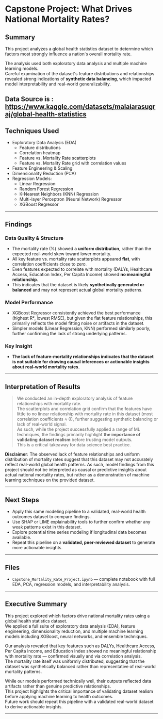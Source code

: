 
# Capstone Project: What Drives National Mortality Rates?

## Summary

This project analyzes a global health statistics dataset to determine which factors most strongly influence a nation's overall mortality rate.

The analysis used both exploratory data analysis and multiple machine learning models.  
Careful examination of the dataset's feature distributions and relationships revealed strong indications of **synthetic data balancing**, which impacted model interpretability and real-world generalizability.

Data Source is : https://www.kaggle.com/datasets/malaiarasugraj/global-health-statistics
---

## Techniques Used

- Exploratory Data Analysis (EDA)
    - Feature distributions
    - Correlation heatmap
    - Feature vs. Mortality Rate scatterplots
    - Feature vs. Mortality Rate grid with correlation values
- Feature Engineering & Scaling
- Dimensionality Reduction (PCA)
- Regression Models:
    - Linear Regression
    - Random Forest Regression
    - K-Nearest Neighbors (KNN) Regression
    - Multi-layer Perceptron (Neural Network) Regressor
    - XGBoost Regressor

---

## Findings

### Data Quality & Structure

- The mortality rate (%) showed a **uniform distribution**, rather than the expected real-world skew toward lower mortality.
- All key feature vs. mortality rate scatterplots appeared **flat**, with correlation coefficients close to zero.
- Even features expected to correlate with mortality (DALYs, Healthcare Access, Education Index, Per Capita Income) showed **no meaningful relationship**.
- This indicates that the dataset is likely **synthetically generated or balanced** and may not represent actual global mortality patterns.

### Model Performance

- XGBoost Regressor consistently achieved the best performance (highest R², lowest RMSE), but given the flat feature relationships, this primarily reflects the model fitting noise or artifacts in the dataset.
- Simpler models (Linear Regression, KNN) performed similarly poorly, further confirming the lack of strong underlying patterns.

### Key Insight

- **The lack of feature-mortality relationships indicates that the dataset is not suitable for drawing causal inferences or actionable insights about real-world mortality rates.**

---

## Interpretation of Results

> We conducted an in-depth exploratory analysis of feature relationships with mortality rate.  
> The scatterplots and correlation grid confirm that the features have little to no linear relationship with mortality rate in this dataset (most correlation coefficients ≈ 0), further suggesting synthetic balancing or lack of real-world signal.  
> As such, while the project successfully applied a range of ML techniques, the findings primarily highlight **the importance of validating dataset realism** before trusting model outputs.  
> This is a critical takeaway for data science best practice.

**Disclaimer:** The observed lack of feature relationships and uniform distribution of mortality rates suggest that this dataset may not accurately reflect real-world global health patterns. As such, model findings from this project should not be interpreted as causal or predictive insights about actual national mortality rates, but rather as a demonstration of machine learning techniques on the provided dataset.

---

## Next Steps

- Apply this same modeling pipeline to a validated, real-world health outcomes dataset to compare findings.
- Use SHAP or LIME explainability tools to further confirm whether any weak patterns exist in this dataset.
- Explore potential time series modeling if longitudinal data becomes available.
- Repeat this pipeline on a **validated, peer-reviewed dataset** to generate more actionable insights.

---

## Files

- `Capstone_Mortality_Rate_Project.ipynb` — complete notebook with full EDA, PCA, regression models, and interpretability analysis.

---

## Executive Summary

This project explored which factors drive national mortality rates using a global health statistics dataset.  
We applied a full suite of exploratory data analysis (EDA), feature engineering, dimensionality reduction, and multiple machine learning models including XGBoost, neural networks, and ensemble techniques.

Our analysis revealed that key features such as DALYs, Healthcare Access, Per Capita Income, and Education Index showed no meaningful relationship with mortality rate — confirmed visually and via correlation analysis.  
The mortality rate itself was uniformly distributed, suggesting that the dataset was synthetically balanced rather than representative of real-world mortality patterns.

While our models performed technically well, their outputs reflected data artifacts rather than genuine predictive relationships.  
This project highlights the critical importance of validating dataset realism before applying machine learning to health outcomes.  
Future work should repeat this pipeline with a validated real-world dataset to derive actionable insights.

---

